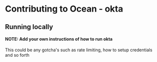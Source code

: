 # Contributing to Ocean - okta

## Running locally

#### NOTE: Add your own instructions of how to run okta

This could be any gotcha's such as rate limiting, how to setup credentials and so forth
